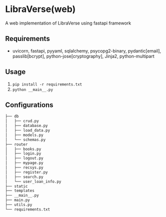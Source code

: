 # LibraVerse(web)

A web implementation of LibraVerse using fastapi framework

## Requirements

- uvicorn, fastapi, pyyaml, sqlalchemy, psycopg2-binary, pydantic[email], passlib[bcrypt], python-jose[cryptography], Jinja2, python-multipart

## Usage
1. `pip install -r requirements.txt`
2. `python __main__.py`

## Configurations

```bash
├── db
│   ├── crud.py
│   ├── database.py
│   ├── load_data.py
│   ├── models.py
│   └── schemas.py
├── router
│   ├── books.py
│   ├── login.py
│   ├── logout.py
│   ├── mypage.py
│   ├── recsys.py
│   ├── register.py
│   ├── search.py
│   └── user_loan_info.py
├── static
├── templates
├── __main__.py
├── main.py
├── utils.py
└── requirements.txt
``` 
